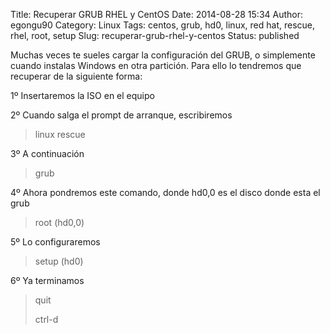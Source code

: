Title: Recuperar GRUB RHEL y CentOS
Date: 2014-08-28 15:34
Author: egongu90
Category: Linux
Tags: centos, grub, hd0, linux, red hat, rescue, rhel, root, setup
Slug: recuperar-grub-rhel-y-centos
Status: published

Muchas veces te sueles cargar la configuración del GRUB, o simplemente
cuando instalas Windows en otra partición. <!--more-->Para ello lo
tendremos que recuperar de la siguiente forma:

1º Insertaremos la ISO en el equipo

2º Cuando salga el prompt de arranque, escribiremos

> linux rescue

3º A continuación

> grub

4º Ahora pondremos este comando, donde hd0,0 es el disco donde esta el
grub

> root (hd0,0)

5º Lo configuraremos

> setup (hd0)

6º Ya terminamos

> quit
>
> ctrl-d
